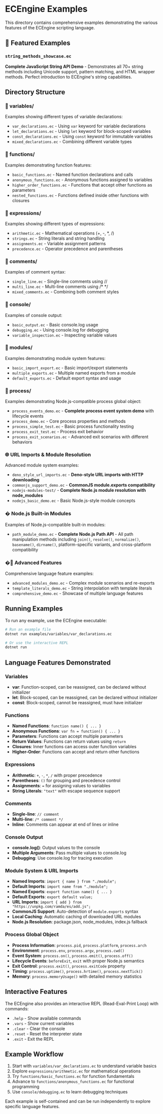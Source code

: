 # ECEngine Examples

This directory contains comprehensive examples demonstrating the various features of the ECEngine scripting language.

## 🌟 Featured Examples

### `string_methods_showcase.ec` 
**Complete JavaScript String API Demo** - Demonstrates all 70+ string methods including Unicode support, pattern matching, and HTML wrapper methods. Perfect introduction to ECEngine's string capabilities.

## Directory Structure

### 📁 variables/
Examples showing different types of variable declarations:
- `var_declarations.ec` - Using `var` keyword for variable declarations
- `let_declarations.ec` - Using `let` keyword for block-scoped variables  
- `const_declarations.ec` - Using `const` keyword for immutable variables
- `mixed_declarations.ec` - Combining different variable types

### 📁 functions/
Examples demonstrating function features:
- `basic_functions.ec` - Named function declarations and calls
- `anonymous_functions.ec` - Anonymous functions assigned to variables
- `higher_order_functions.ec` - Functions that accept other functions as parameters
- `nested_functions.ec` - Functions defined inside other functions with closures

### 📁 expressions/
Examples showing different types of expressions:
- `arithmetic.ec` - Mathematical operations (+, -, *, /)
- `strings.ec` - String literals and string handling
- `assignments.ec` - Variable assignment patterns
- `precedence.ec` - Operator precedence and parentheses

### 📁 comments/
Examples of comment syntax:
- `single_line.ec` - Single-line comments using //
- `multi_line.ec` - Multi-line comments using /* */
- `mixed_comments.ec` - Combining both comment styles

### 📁 console/
Examples of console output:
- `basic_output.ec` - Basic console.log usage
- `debugging.ec` - Using console.log for debugging
- `variable_inspection.ec` - Inspecting variable values

### 📁 modules/
Examples demonstrating module system features:
- `basic_import_export.ec` - Basic import/export statements
- `multiple_exports.ec` - Multiple named exports from a module
- `default_exports.ec` - Default export syntax and usage

### 📁 process/
Examples demonstrating Node.js-compatible process global object:
- `process_events_demo.ec` - **Complete process event system demo** with lifecycle events
- `process_demo.ec` - Core process properties and methods
- `process_simple_test.ec` - Basic process functionality testing
- `process_exit_test.ec` - Process exit behavior
- `process_exit_scenarios.ec` - Advanced exit scenarios with different behaviors

### 🌐 URL Imports & Module Resolution
Advanced module system examples:
- `deno_style_url_imports.ec` - **Deno-style URL imports with HTTP downloading**
- `commonjs_support_demo.ec` - **CommonJS module.exports compatibility** 
- `nodejs-modules-test/` - **Complete Node.js module resolution with node_modules**
- `nodejs_basic_demo.ec` - Basic Node.js-style module concepts

### � Node.js Built-in Modules
Examples of Node.js-compatible built-in modules:
- `path_module_demo.ec` - **Complete Node.js Path API** - All path manipulation methods including `join()`, `resolve()`, `normalize()`, `basename()`, `dirname()`, platform-specific variants, and cross-platform compatibility

### �🚀 Advanced Features
Comprehensive language feature examples:
- `advanced_modules_demo.ec` - Complex module scenarios and re-exports
- `template_literals_demo.ec` - String interpolation with template literals
- `comprehensive_demo.ec` - Showcase of multiple language features

## Running Examples

To run any example, use the ECEngine executable:

```bash
# Run an example file
dotnet run examples/variables/var_declarations.ec

# Or use the interactive REPL
dotnet run
```

## Language Features Demonstrated

### Variables
- **var**: Function-scoped, can be reassigned, can be declared without initializer
- **let**: Block-scoped, can be reassigned, can be declared without initializer  
- **const**: Block-scoped, cannot be reassigned, must have initializer

### Functions
- **Named Functions**: `function name() { ... }`
- **Anonymous Functions**: `var fn = function() { ... }`
- **Parameters**: Functions can accept multiple parameters
- **Return Values**: Functions can return values using `return`
- **Closures**: Inner functions can access outer function variables
- **Higher-Order**: Functions can accept and return other functions

### Expressions
- **Arithmetic**: `+`, `-`, `*`, `/` with proper precedence
- **Parentheses**: `()` for grouping and precedence control
- **Assignments**: `=` for assigning values to variables
- **String Literals**: `"text"` with escape sequence support

### Comments
- **Single-line**: `// comment`
- **Multi-line**: `/* comment */`
- **Inline**: Comments can appear at end of lines or inline

### Console Output
- **console.log()**: Output values to the console
- **Multiple Arguments**: Pass multiple values to console.log
- **Debugging**: Use console.log for tracing execution

### Module System & URL Imports
- **Named Imports**: `import { name } from "./module";`
- **Default Imports**: `import name from "./module";`
- **Named Exports**: `export function name() { ... }`
- **Default Exports**: `export default value;`
- **URL Imports**: `import { add } from "https://unpkg.com/ramda/es/add.js";`
- **CommonJS Support**: Auto-detection of `module.exports` syntax
- **Local Caching**: Automatic caching of downloaded URL modules
- **Node.js Resolution**: package.json, node_modules, index.js fallback

### Process Global Object
- **Process Information**: `process.pid`, `process.platform`, `process.arch`
- **Environment**: `process.env`, `process.argv`, `process.cwd()`
- **Event System**: `process.on()`, `process.emit()`, `process.off()`
- **Lifecycle Events**: `beforeExit`, `exit` with proper Node.js semantics
- **Exit Control**: `process.exit()`, `process.exitCode` property
- **Timing**: `process.uptime()`, `process.hrtime()`, `process.nextTick()`
- **Memory**: `process.memoryUsage()` with detailed memory statistics

## Interactive Features

The ECEngine also provides an interactive REPL (Read-Eval-Print Loop) with commands:
- `.help` - Show available commands
- `.vars` - Show current variables
- `.clear` - Clear the console
- `.reset` - Reset the interpreter state
- `.exit` - Exit the REPL

## Example Workflow

1. Start with `variables/var_declarations.ec` to understand variable basics
2. Explore `expressions/arithmetic.ec` for mathematical operations
3. Try `functions/basic_functions.ec` for function fundamentals
4. Advance to `functions/anonymous_functions.ec` for functional programming
5. Use `console/debugging.ec` to learn debugging techniques

Each example is self-contained and can be run independently to explore specific language features.

